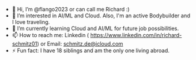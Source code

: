- 👋 Hi, I’m @flango2023 or can call me  Richard :)
- 👀 I’m interested in AI/ML and Cloud. Also, I'm an active Bodybuilder and I love traveling. 
- 🌱 I’m currently learning Cloud and AI/ML for future job possibilities. 
- 📫 How to reach me: Linkedin ( https://www.linkedin.com/in/richard-schmitz01) or Email: schmitz.de@icloud.com
- ⚡ Fun fact: I have 18 siblings and am the only one living abroad. 

<!---
flango2023/flango2023 is a ✨ special ✨ repository because its `README.md` (this file) appears on your GitHub profile.
You can click the Preview link to take a look at your changes.
--->
